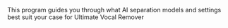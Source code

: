 This program guides you through what AI separation models and settings best suit your case for Ultimate Vocal Remover 
